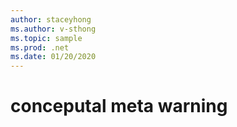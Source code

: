 ```yaml
---
author: staceyhong
ms.author: v-sthong
ms.topic: sample
ms.prod: .net
ms.date: 01/20/2020
---
```


# conceputal meta warning
